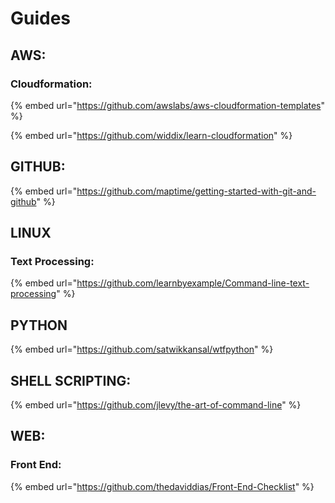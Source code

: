 # Guides

## AWS:

### Cloudformation:

{% embed url="https://github.com/awslabs/aws-cloudformation-templates" %}

{% embed url="https://github.com/widdix/learn-cloudformation" %}



## GITHUB:

{% embed url="https://github.com/maptime/getting-started-with-git-and-github" %}



## LINUX

### Text Processing:

{% embed url="https://github.com/learnbyexample/Command-line-text-processing" %}

## PYTHON

{% embed url="https://github.com/satwikkansal/wtfpython" %}



## SHELL SCRIPTING:

{% embed url="https://github.com/jlevy/the-art-of-command-line" %}

## WEB:

### Front End:

{% embed url="https://github.com/thedaviddias/Front-End-Checklist" %}




